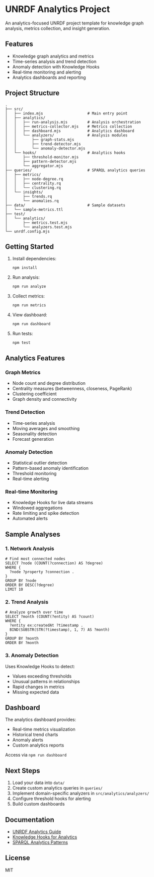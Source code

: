 # UNRDF Analytics Project

An analytics-focused UNRDF project template for knowledge graph analysis, metrics collection, and insight generation.

## Features

- Knowledge graph analytics and metrics
- Time-series analysis and trend detection
- Anomaly detection with Knowledge Hooks
- Real-time monitoring and alerting
- Analytics dashboards and reporting

## Project Structure

```
.
├── src/
│   ├── index.mjs                    # Main entry point
│   ├── analytics/
│   │   ├── run-analysis.mjs         # Analysis orchestration
│   │   ├── metrics-collector.mjs    # Metrics collection
│   │   ├── dashboard.mjs            # Analytics dashboard
│   │   └── analyzers/               # Analysis modules
│   │       ├── graph-stats.mjs
│   │       ├── trend-detector.mjs
│   │       └── anomaly-detector.mjs
│   └── hooks/                       # Analytics hooks
│       ├── threshold-monitor.mjs
│       ├── pattern-detector.mjs
│       └── aggregator.mjs
├── queries/                         # SPARQL analytics queries
│   ├── metrics/
│   │   ├── node-degree.rq
│   │   ├── centrality.rq
│   │   └── clustering.rq
│   └── insights/
│       ├── trends.rq
│       └── anomalies.rq
├── data/                            # Sample datasets
│   └── sample-metrics.ttl
├── test/
│   └── analytics/
│       ├── metrics.test.mjs
│       └── analyzers.test.mjs
└── unrdf.config.mjs
```

## Getting Started

1. Install dependencies:
   ```bash
   npm install
   ```

2. Run analysis:
   ```bash
   npm run analyze
   ```

3. Collect metrics:
   ```bash
   npm run metrics
   ```

4. View dashboard:
   ```bash
   npm run dashboard
   ```

5. Run tests:
   ```bash
   npm test
   ```

## Analytics Features

### Graph Metrics
- Node count and degree distribution
- Centrality measures (betweenness, closeness, PageRank)
- Clustering coefficient
- Graph density and connectivity

### Trend Detection
- Time-series analysis
- Moving averages and smoothing
- Seasonality detection
- Forecast generation

### Anomaly Detection
- Statistical outlier detection
- Pattern-based anomaly identification
- Threshold monitoring
- Real-time alerting

### Real-time Monitoring
- Knowledge Hooks for live data streams
- Windowed aggregations
- Rate limiting and spike detection
- Automated alerts

## Sample Analyses

### 1. Network Analysis
```sparql
# Find most connected nodes
SELECT ?node (COUNT(?connection) AS ?degree)
WHERE {
  ?node ?property ?connection .
}
GROUP BY ?node
ORDER BY DESC(?degree)
LIMIT 10
```

### 2. Trend Analysis
```sparql
# Analyze growth over time
SELECT ?month (COUNT(?entity) AS ?count)
WHERE {
  ?entity ex:createdAt ?timestamp .
  BIND(SUBSTR(STR(?timestamp), 1, 7) AS ?month)
}
GROUP BY ?month
ORDER BY ?month
```

### 3. Anomaly Detection
Uses Knowledge Hooks to detect:
- Values exceeding thresholds
- Unusual patterns in relationships
- Rapid changes in metrics
- Missing expected data

## Dashboard

The analytics dashboard provides:
- Real-time metrics visualization
- Historical trend charts
- Anomaly alerts
- Custom analytics reports

Access via `npm run dashboard`

## Next Steps

1. Load your data into `data/`
2. Create custom analytics queries in `queries/`
3. Implement domain-specific analyzers in `src/analytics/analyzers/`
4. Configure threshold hooks for alerting
5. Build custom dashboards

## Documentation

- [UNRDF Analytics Guide](https://github.com/unrdf/unrdf/blob/main/docs/analytics.md)
- [Knowledge Hooks for Analytics](https://github.com/unrdf/unrdf/blob/main/docs/analytics-hooks.md)
- [SPARQL Analytics Patterns](https://www.w3.org/TR/sparql11-query/)

## License

MIT
